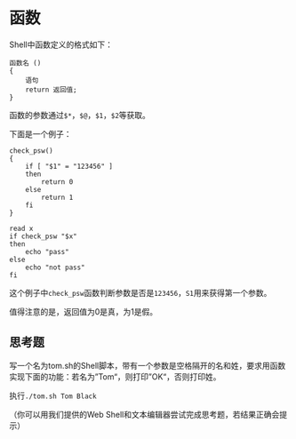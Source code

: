# 函数

Shell中函数定义的格式如下：

    函数名 ()
    {
        语句
        return 返回值;
    }

函数的参数通过`$*`，`$@`，`$1`，`$2`等获取。

下面是一个例子：

    check_psw()
    {
        if [ "$1" = "123456" ]
        then
            return 0
        else
			return 1
		fi
    }

    read x
    if check_psw "$x"
    then
        echo "pass"
    else
        echo "not pass"
    fi

这个例子中`check_psw`函数判断参数是否是`123456`，`S1`用来获得第一个参数。

值得注意的是，返回值为0是真，为1是假。

## 思考题

写一个名为tom.sh的Shell脚本，带有一个参数是空格隔开的名和姓，要求用函数实现下面的功能：若名为”Tom“，则打印”OK“，否则打印姓。

执行`./tom.sh Tom Black`

（你可以用我们提供的Web Shell和文本编辑器尝试完成思考题，若结果正确会提示）
